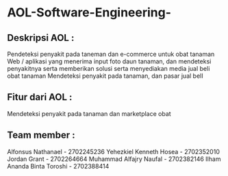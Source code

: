 # AOL-Software-Engineering-



## Deskripsi AOL :
Pendeteksi penyakit pada taneman dan e-commerce untuk obat tanaman	Web / aplikasi yang menerima input foto daun tanaman, dan mendeteksi penyakitnya serta memberikan solusi serta menyediakan media jual beli obat tanaman	Mendeteksi penyakit pada tanaman, dan pasar jual belI

## Fitur dari AOL :
Mendeteksi penyakit pada tanaman dan marketplace obat

## Team member :
Alfonsus Nathanael - 2702245236
Yehezkiel Kenneth Hosea - 2702352010
Jordan Grant - 2702264664
Muhammad Alfajry Naufal - 2702382146
Ilham Ananda Binta Toroshi - 2702388414
		
		
